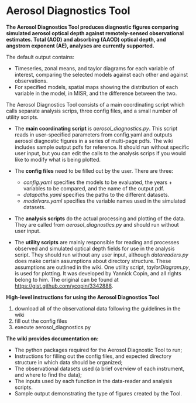 # Aerosol Diagnostics Tool

**The Aerosol Diagnostics Tool produces diagnostic figures comparing simulated aerosol optical depth against remotely-sensed observational estimates. Total (AOD) and absorbing (AAOD) optical depth, and angstrom exponent (AE), analyses are currently supported.** 

The default output contains: 
  
  * Timeseries, zonal means, and taylor diagrams for each variable of interest, comparing the selected models against each other and against observations.
  * For specified models, spatial maps showing the distribution of each variable in the model, in MISR, and the difference between the two.

The Aerosol Diagnostics Tool consists of a main coordinating script which calls separate analysis scrips, three config files, and a small number of utility scripts.  

  * The **main coordinating script** is *aerosol_diagnostics.py*. This script reads in user-specified parameters from config.yaml and outputs aerosol diagnostic figures in a series of multi-page pdfs. The wiki includes sample output pdfs for reference. It should run without specific user input, but you can edit the calls to the analysis scrips if you would like to modify what is being plotted.
  
  * The **config files** need to be filled out by the user. There are three: 
      * *config.yaml* specifies the models to be evaluated, the years + variables to be compared, and the name of the output pdf. 
      * *datapaths.yaml* specifies the paths to the different datasets.
      * *modelvars.yaml* specifies the variable names used in the simulated datasets.
  
  * The **analysis scripts** do the actual processing and plotting of the data. They are called from *aerosol_diagnostics.py* and should run without user input.
  
  * The **utility scripts** are mainly responsible for reading and processes observed and simulated optical depth fields for use in the analysis script. They should run without any user input, although *datareaders.py* does make certain assumptions about directory structure. These assumptions are outlined in the wiki. One utility script, *taylorDiagram.py*, is used for plotting. It was developed by Yannick Copin, and all rights belong to him. The original can be found at https://gist.github.com/ycopin/3342888. 
  

**High-level instructions for using the Aerosol Diagnostics Tool**
  1. download all of the observational data following the guidelines in the wiki
  2. fill out the config files
  3. execute aerosol_diagnostics.py


**The wiki provides documentation on:**
  * The python packages required for the Aerosol Diagnostic Tool to run;
  * Instructions for filling out the config files, and expected directory structure in which data should be organized;
  * The observational datasets used (a brief overview of each instrument, and where to find the data);
  * The inputs used by each function in the data-reader and analysis scripts.
  * Sample output demonstrating the type of figures created by the Tool.

